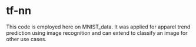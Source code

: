 # tf-nn
This code is employed here on MNIST_data. It was applied for apparel trend prediction using image recognition and can extend to classify an image for other use cases.
